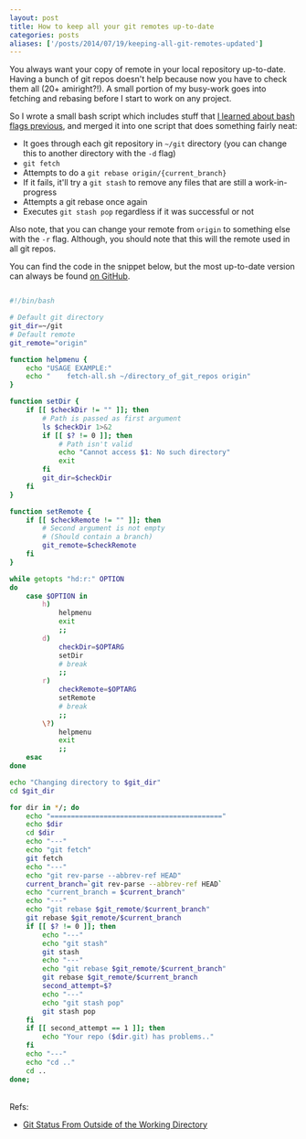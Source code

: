 ```yaml
---
layout: post
title: How to keep all your git remotes up-to-date
categories: posts
aliases: ['/posts/2014/07/19/keeping-all-git-remotes-updated']
---
```


You always want your copy of remote in your local repository up-to-date. Having a bunch of git repos doesn't help because now you have to check them all (20+ amiright?!). A small portion of my busy-work goes into fetching and rebasing before I start to work on any project.

So I wrote a small bash script which includes stuff that [I learned about bash flags previous][bash-flag], and merged it into one script that does something fairly neat:

- It goes through each git repository in `~/git` directory (you can change this to another directory with the `-d` flag)
- `git fetch`
- Attempts to do a `git rebase origin/{current_branch}`
- If it fails, it'll try a `git stash` to remove any files that are still a work-in-progress
- Attempts a git rebase once again
- Executes `git stash pop` regardless if it was successful or not

Also note, that you can change your remote from `origin` to something else with the `-r` flag. Although, you should note that this will the remote used in all git repos.

You can find the code in the snippet below, but the most up-to-date version can always be found [on GitHub][github-link].
<br>

~~~ bash

#!/bin/bash

# Default git directory
git_dir=~/git
# Default remote
git_remote="origin"

function helpmenu {
    echo "USAGE EXAMPLE:"
    echo "    fetch-all.sh ~/directory_of_git_repos origin"
}

function setDir {
    if [[ $checkDir != "" ]]; then
        # Path is passed as first argument
        ls $checkDir 1>&2
        if [[ $? != 0 ]]; then
            # Path isn't valid
            echo "Cannot access $1: No such directory"
            exit
        fi
        git_dir=$checkDir
    fi
}

function setRemote {
    if [[ $checkRemote != "" ]]; then
        # Second argument is not empty
        # (Should contain a branch)
        git_remote=$checkRemote
    fi
}

while getopts "hd:r:" OPTION
do
    case $OPTION in
        h)
            helpmenu
            exit
            ;;
        d)
            checkDir=$OPTARG
            setDir
            # break
            ;;
        r)
            checkRemote=$OPTARG
            setRemote
            # break
            ;;
        \?)
            helpmenu
            exit
            ;;
    esac
done

echo "Changing directory to $git_dir"
cd $git_dir

for dir in */; do
    echo "=========================================="
    echo $dir
    cd $dir
    echo "---"
    echo "git fetch"
    git fetch
    echo "---"
    echo "git rev-parse --abbrev-ref HEAD"
    current_branch=`git rev-parse --abbrev-ref HEAD`
    echo "current_branch = $current_branch"
    echo "---"
    echo "git rebase $git_remote/$current_branch"
    git rebase $git_remote/$current_branch
    if [[ $? != 0 ]]; then
        echo "---"
        echo "git stash"
        git stash
        echo "---"
        echo "git rebase $git_remote/$current_branch"
        git rebase $git_remote/$current_branch
        second_attempt=$?
        echo "---"
        echo "git stash pop"
        git stash pop
    fi
    if [[ second_attempt == 1 ]]; then
        echo "Your repo ($dir.git) has problems.."
    fi
    echo "---"
    echo "cd .."
    cd ..
done;

~~~

<br>
Refs: 

-   [Git Status From Outside of the Working Directory][git-working-dir]

[git-working-dir]: http://www.bubblefoundry.com/blog/2011/02/git-status-from-outside-of-the-working-directory/
[bash-flag]: /posts/2013/05/26/different-ways-to-implement-flags-in-bash/
[github-link]: https://github.com/jonalmeida/snippets/blob/master/git/fetch-all.sh